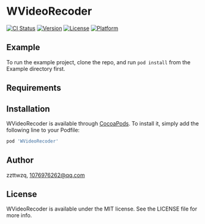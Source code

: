 # WVideoRecoder

[![CI Status](https://img.shields.io/travis/zzttwzq/WVideoRecoder.svg?style=flat)](https://travis-ci.org/zzttwzq/WVideoRecoder)
[![Version](https://img.shields.io/cocoapods/v/WVideoRecoder.svg?style=flat)](https://cocoapods.org/pods/WVideoRecoder)
[![License](https://img.shields.io/cocoapods/l/WVideoRecoder.svg?style=flat)](https://cocoapods.org/pods/WVideoRecoder)
[![Platform](https://img.shields.io/cocoapods/p/WVideoRecoder.svg?style=flat)](https://cocoapods.org/pods/WVideoRecoder)

## Example

To run the example project, clone the repo, and run `pod install` from the Example directory first.

## Requirements

## Installation

WVideoRecoder is available through [CocoaPods](https://cocoapods.org). To install
it, simply add the following line to your Podfile:

```ruby
pod 'WVideoRecoder'
```

## Author

zzttwzq, 1076976262@qq.com

## License

WVideoRecoder is available under the MIT license. See the LICENSE file for more info.


###
